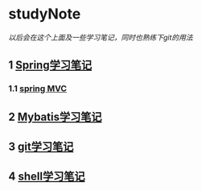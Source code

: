 # studyNote
*以后会在这个上面及一些学习笔记，同时也熟练下git的用法*

## 1 [Spring学习笔记](https://github.com/guluo2016/studyNote/tree/master/spring%E5%AD%A6%E4%B9%A0%E7%AC%94%E8%AE%B0)
### 1.1 [spring MVC](https://github.com/guluo2016/studyNote/tree/master/spring%E5%AD%A6%E4%B9%A0%E7%AC%94%E8%AE%B0/spring_mvc)
## 2 [Mybatis学习笔记](https://github.com/guluo2016/studyNote/tree/master/mybatis%E5%AD%A6%E4%B9%A0%E7%AC%94%E8%AE%B0)
## 3 [git学习笔记](https://github.com/guluo2016/studyNote/tree/master/git%E5%AD%A6%E4%B9%A0)
## 4 [shell学习笔记](https://github.com/guluo2016/studyNote/tree/master/shell_script)
